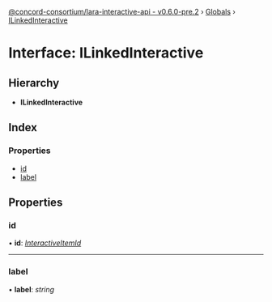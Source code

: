 [@concord-consortium/lara-interactive-api - v0.6.0-pre.2](../README.md) › [Globals](../globals.md) › [ILinkedInteractive](ilinkedinteractive.md)

# Interface: ILinkedInteractive

## Hierarchy

* **ILinkedInteractive**

## Index

### Properties

* [id](ilinkedinteractive.md#id)
* [label](ilinkedinteractive.md#label)

## Properties

###  id

• **id**: *[InteractiveItemId](../globals.md#interactiveitemid)*

___

###  label

• **label**: *string*
